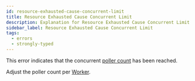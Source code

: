 ```yaml
---
id: resource-exhausted-cause-concurrent-limit
title: Resource Exhausted Cause Concurrent Limit
description: Explanation for Resource Exhausted Cause Concurrent Limit error message, and how to fix it.
sidebar_label: Resource Exhausted Cause Concurrent Limit
tags:
  - errors
  - strongly-typed
---
```


This error indicates that the concurrent [poller count](/dev-guide/worker-performance/#poller-count) has been reached.

<!--TODO: more info needed -->

Adjust the poller count per [Worker](/workers).
